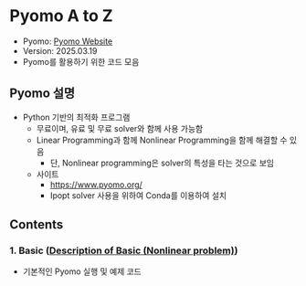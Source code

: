 # Pyomo A to Z 

- Pyomo: [Pyomo Website](https://www.pyomo.org/)
- Version: 2025.03.19
- Pyomo를 활용하기 위한 코드 모음

## Pyomo 설명 

- Python 기반의 최적화 프로그램
  - 무료이며, 유료 및 무료 solver와 함께 사용 가능함
  - Linear Programming과 함께 Nonlinear Programming을 함께 해결할 수 있음
    - 단, Nonlinear programming은 solver의 특성을 타는 것으로 보임
  - 사이트
    - https://www.pyomo.org/
    - Ipopt solver 사용을 위하여 Conda를 이용하여 설치


## Contents
### 1. Basic ([Description of Basic (Nonlinear problem)](./Basic/Nonliear_problem/Readme_test_nonlinear.md))

- 기본적인 Pyomo 실행 및 예제 코드